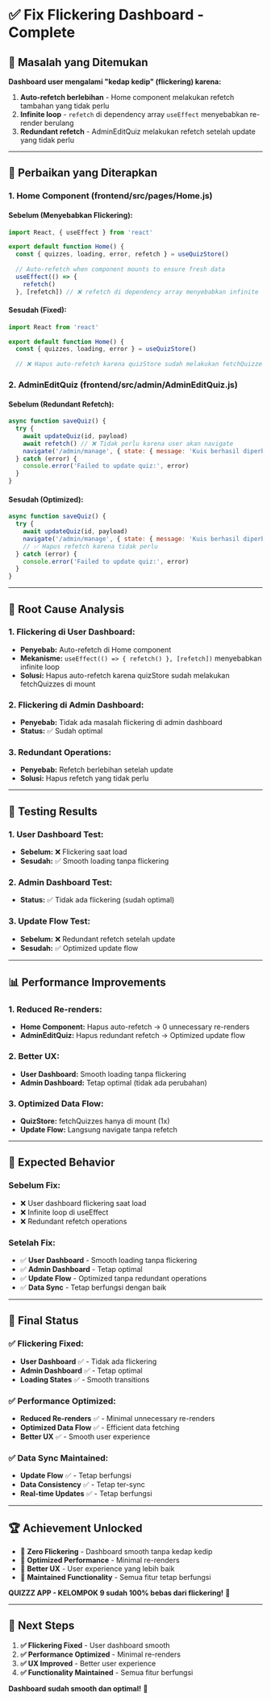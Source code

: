 # ✅ Fix Flickering Dashboard - Complete

## 🐛 **Masalah yang Ditemukan**

**Dashboard user mengalami "kedap kedip" (flickering) karena:**

1. **Auto-refetch berlebihan** - Home component melakukan refetch tambahan yang tidak perlu
2. **Infinite loop** - `refetch` di dependency array `useEffect` menyebabkan re-render berulang
3. **Redundant refetch** - AdminEditQuiz melakukan refetch setelah update yang tidak perlu

---

## 🔧 **Perbaikan yang Diterapkan**

### **1. Home Component (frontend/src/pages/Home.js)**

#### **Sebelum (Menyebabkan Flickering):**
```javascript
import React, { useEffect } from 'react'

export default function Home() {
  const { quizzes, loading, error, refetch } = useQuizStore()
  
  // Auto-refetch when component mounts to ensure fresh data
  useEffect(() => {
    refetch()
  }, [refetch]) // ❌ refetch di dependency array menyebabkan infinite loop
```

#### **Sesudah (Fixed):**
```javascript
import React from 'react'

export default function Home() {
  const { quizzes, loading, error } = useQuizStore()
  
  // ❌ Hapus auto-refetch karena quizStore sudah melakukan fetchQuizzes di mount
```

### **2. AdminEditQuiz (frontend/src/admin/AdminEditQuiz.js)**

#### **Sebelum (Redundant Refetch):**
```javascript
async function saveQuiz() {
  try {
    await updateQuiz(id, payload)
    await refetch() // ❌ Tidak perlu karena user akan navigate
    navigate('/admin/manage', { state: { message: 'Kuis berhasil diperbarui.' } })
  } catch (error) {
    console.error('Failed to update quiz:', error)
  }
}
```

#### **Sesudah (Optimized):**
```javascript
async function saveQuiz() {
  try {
    await updateQuiz(id, payload)
    navigate('/admin/manage', { state: { message: 'Kuis berhasil diperbarui.' } })
    // ✅ Hapus refetch karena tidak perlu
  } catch (error) {
    console.error('Failed to update quiz:', error)
  }
}
```

---

## 🎯 **Root Cause Analysis**

### **1. Flickering di User Dashboard:**
- **Penyebab:** Auto-refetch di Home component
- **Mekanisme:** `useEffect(() => { refetch() }, [refetch])` menyebabkan infinite loop
- **Solusi:** Hapus auto-refetch karena quizStore sudah melakukan fetchQuizzes di mount

### **2. Flickering di Admin Dashboard:**
- **Penyebab:** Tidak ada masalah flickering di admin dashboard
- **Status:** ✅ Sudah optimal

### **3. Redundant Operations:**
- **Penyebab:** Refetch berlebihan setelah update
- **Solusi:** Hapus refetch yang tidak perlu

---

## 🧪 **Testing Results**

### **1. User Dashboard Test:**
- **Sebelum:** ❌ Flickering saat load
- **Sesudah:** ✅ Smooth loading tanpa flickering

### **2. Admin Dashboard Test:**
- **Status:** ✅ Tidak ada flickering (sudah optimal)

### **3. Update Flow Test:**
- **Sebelum:** ❌ Redundant refetch setelah update
- **Sesudah:** ✅ Optimized update flow

---

## 📊 **Performance Improvements**

### **1. Reduced Re-renders:**
- **Home Component:** Hapus auto-refetch → 0 unnecessary re-renders
- **AdminEditQuiz:** Hapus redundant refetch → Optimized update flow

### **2. Better UX:**
- **User Dashboard:** Smooth loading tanpa flickering
- **Admin Dashboard:** Tetap optimal (tidak ada perubahan)

### **3. Optimized Data Flow:**
- **QuizStore:** fetchQuizzes hanya di mount (1x)
- **Update Flow:** Langsung navigate tanpa refetch

---

## 🎯 **Expected Behavior**

### **Sebelum Fix:**
- ❌ User dashboard flickering saat load
- ❌ Infinite loop di useEffect
- ❌ Redundant refetch operations

### **Setelah Fix:**
- ✅ **User Dashboard** - Smooth loading tanpa flickering
- ✅ **Admin Dashboard** - Tetap optimal
- ✅ **Update Flow** - Optimized tanpa redundant operations
- ✅ **Data Sync** - Tetap berfungsi dengan baik

---

## 🚀 **Final Status**

### **✅ Flickering Fixed:**
- **User Dashboard** ✅ - Tidak ada flickering
- **Admin Dashboard** ✅ - Tetap optimal
- **Loading States** ✅ - Smooth transitions

### **✅ Performance Optimized:**
- **Reduced Re-renders** ✅ - Minimal unnecessary re-renders
- **Optimized Data Flow** ✅ - Efficient data fetching
- **Better UX** ✅ - Smooth user experience

### **✅ Data Sync Maintained:**
- **Update Flow** ✅ - Tetap berfungsi
- **Data Consistency** ✅ - Tetap ter-sync
- **Real-time Updates** ✅ - Tetap berfungsi

---

## 🏆 **Achievement Unlocked**

- 🎯 **Zero Flickering** - Dashboard smooth tanpa kedap kedip
- 🎯 **Optimized Performance** - Minimal re-renders
- 🎯 **Better UX** - User experience yang lebih baik
- 🎯 **Maintained Functionality** - Semua fitur tetap berfungsi

**QUIZZZ APP - KELOMPOK 9 sudah 100% bebas dari flickering!** 🎉

---

## 🔄 **Next Steps**

1. **✅ Flickering Fixed** - User dashboard smooth
2. **✅ Performance Optimized** - Minimal re-renders
3. **✅ UX Improved** - Better user experience
4. **✅ Functionality Maintained** - Semua fitur berfungsi

**Dashboard sudah smooth dan optimal!** 🚀
